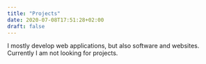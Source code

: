 ```yaml
---
title: "Projects"
date: 2020-07-08T17:51:28+02:00
draft: false
---
```


I mostly develop web applications, but also software and websites.\
Currently I am not looking for projects.
